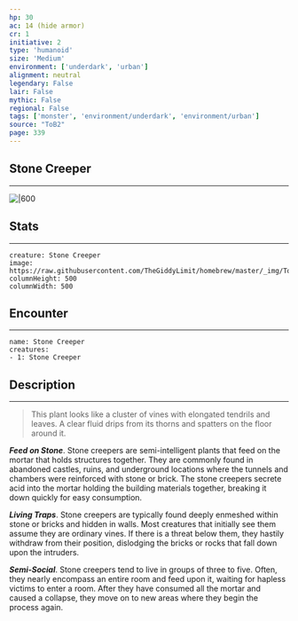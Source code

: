 ```yaml
---
hp: 30
ac: 14 (hide armor)
cr: 1
initiative: 2
type: 'humanoid'    
size: 'Medium'
environment: ['underdark', 'urban']
alignment: neutral
legendary: False
lair: False
mythic: False
regional: False
tags: ['monster', 'environment/underdark', 'environment/urban']
source: "ToB2"
page: 339
---
```


## Stone Creeper
---

![|600](https://raw.githubusercontent.com/TheGiddyLimit/homebrew/master/_img/ToB2/creature/Stone%20Creeper.webp)

## Stats
---

```statblock
creature: Stone Creeper
image: https://raw.githubusercontent.com/TheGiddyLimit/homebrew/master/_img/ToB2/creature/token/Stone%20Creeper%20%28Token%29.png
columnHeight: 500
columnWidth: 500
```

## Encounter
---

```encounter-table
name: Stone Creeper
creatures:
- 1: Stone Creeper
```

## Description
---
>This plant looks like a cluster of vines with elongated tendrils and leaves. A clear fluid drips from its thorns and spatters on the floor around it.

**_Feed on Stone_**. Stone creepers are semi-intelligent plants that feed on the mortar that holds structures together. They are commonly found in abandoned castles, ruins, and underground locations where the tunnels and chambers were reinforced with stone or brick. The stone creepers secrete acid into the mortar holding the building materials together, breaking it down quickly for easy consumption.

**_Living Traps_**. Stone creepers are typically found deeply enmeshed within stone or bricks and hidden in walls. Most creatures that initially see them assume they are ordinary vines. If there is a threat below them, they hastily withdraw from their position, dislodging the bricks or rocks that fall down upon the intruders.

**_Semi-Social_**. Stone creepers tend to live in groups of three to five. Often, they nearly encompass an entire room and feed upon it, waiting for hapless victims to enter a room. After they have consumed all the mortar and caused a collapse, they move on to new areas where they begin the process again.






